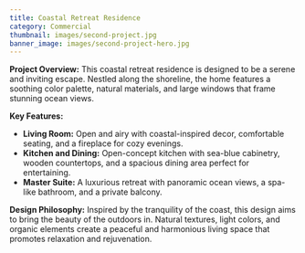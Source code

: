```yaml
---
title: Coastal Retreat Residence
category: Commercial
thumbnail: images/second-project.jpg
banner_image: images/second-project-hero.jpg
---
```


**Project Overview:**
This coastal retreat residence is designed to be a serene and inviting escape. Nestled along the shoreline, the home features a soothing color palette, natural materials, and large windows that frame stunning ocean views.

**Key Features:**

- **Living Room:** Open and airy with coastal-inspired decor, comfortable seating, and a fireplace for cozy evenings.
- **Kitchen and Dining:** Open-concept kitchen with sea-blue cabinetry, wooden countertops, and a spacious dining area perfect for entertaining.
- **Master Suite:** A luxurious retreat with panoramic ocean views, a spa-like bathroom, and a private balcony.

**Design Philosophy:**
Inspired by the tranquility of the coast, this design aims to bring the beauty of the outdoors in. Natural textures, light colors, and organic elements create a peaceful and harmonious living space that promotes relaxation and rejuvenation.
